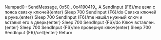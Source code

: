 Numpad0::
SendMessage, 0x50,, 0x4190419,, A
SendInput {F6}/me взял с пояса связку ключей{enter}
Sleep 700
SendInput {F6}/do Связка ключей в руке.{enter}
Sleep 700
SendInput {F6}/me нашёл нужный ключ и вставил его в дверь{enter}
Sleep 700
SendInput {F6}/do Ключ вставлен.{enter}
Sleep 700
SendInput {F6}/me провернул ключ{enter}
Sleep 700
SendInput {F6}/cell{enter}
Return
